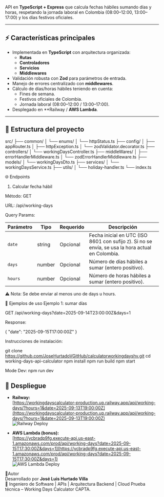 
API en **TypeScript + Express** que calcula fechas hábiles sumando días y horas, respetando la jornada laboral en Colombia (08:00–12:00, 13:00–17:00) y los días festivos oficiales.

---

## ⚡️ Características principales

- Implementada en **TypeScript** con arquitectura organizada:
  - **Rutas**
  - **Controladores**
  - **Servicios**
  - **Middlewares**
- Validación robusta con **Zod** para parámetros de entrada.
- Manejo de errores centralizado con **middlewares**.
- Cálculo de días/horas hábiles teniendo en cuenta:
  - Fines de semana.
  - Festivos oficiales de Colombia.
  - Jornada laboral (08:00–12:00 / 13:00–17:00).
- Desplegado en **Railway / **AWS Lambda**.

---

## 📂 Estructura del proyecto

src/
├── common/
│ └── enums/
│ └── httpStatus.ts
├── config/
│ ├── appRouter.ts
│ ├── httpException.ts
│ └── zodValidator.decorator.ts
├── controllers/
│ └── workingDaysController.ts
├── middleWares/
│ ├── errorHandlerMiddleware.ts
│ └── zodErrorHandlerMiddleware.ts
├── models/
│ └── workingDaysDto.ts
├── services/
│ └── workingDaysService.ts
├── utils/
│ └── holiday-handler.ts
└── index.ts

🌐 Endpoints

1. Calcular fecha hábil

Método: GET

URL: /api/working-days

Query Params:

| Parámetro | Tipo   | Requerido | Descripción                                                                                        |
| --------- | ------ | --------- | -------------------------------------------------------------------------------------------------- |
| `date`    | string | Opcional  | Fecha inicial en UTC (ISO 8601 con sufijo `Z`). Si no se envía, se usa la hora actual en Colombia. |
| `days`    | number | Opcional  | Número de días hábiles a sumar (entero positivo).                                                  |
| `hours`   | number | Opcional  | Número de horas hábiles a sumar (entero positivo).                                                 |

⚠️ Nota: Se debe enviar al menos uno de days u hours.

📖 Ejemplos de uso
Ejemplo 1: sumar días

GET /api/working-days?date=2025-09-14T23:00:00Z&days=1

Response:

{
"date": "2025-09-15T17:00:00Z"
}

Instrucciones de instalación:

git clone https://github.com/JoseHurtadoVGitHub/calculatorworkingdayshv.git
cd working-days-api-calculator
npm install
npm run build
npm start

Mode Dev:
npm run dev

## 🚀 Despliegue

- **Railway:**  
  [https://workingdayscalculator-production.up.railway.app/api/working-days/?hours=1&date=2025-09-13T19:00:00Z](https://workingdayscalculator-production.up.railway.app/api/working-days/?hours=1&date=2025-09-13T19:00:00Z)  
  ![Railway Deploy](https://github.com/user-attachments/assets/b093340b-c6ae-4319-90b1-0d967548ebd2)

- **AWS Lambda (bonus):**  
  [https://ycbradp9fg.execute-api.us-east-1.amazonaws.com/prod/api/working-days?date=2025-09-15T17:30:00Z&days=1](https://ycbradp9fg.execute-api.us-east-1.amazonaws.com/prod/api/working-days?date=2025-09-15T17:30:00Z&days=1)  
  ![AWS Lambda Deploy](https://github.com/user-attachments/assets/d3f1ce0f-ea24-4b47-a763-02d1c89080ca)


  
👤Autor  
Desarrollado por **José Luis Hurtado Villa**  
🚀 Ingeniero de Software | APIs | Arquitectura Backend | Cloud
Prueba técnica – Working Days Calculator CAPTA.
